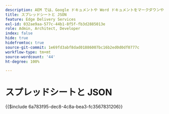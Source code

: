 ```yaml
---
description: AEM では、Google ドキュメントや Word ドキュメントをマークダウンや HTML マークアップに変換するだけでなく、スプレッドシート（Microsoft Excel ブックや Google スプレッドシート）を、web サイトや web アプリケーションで簡単に使用できる JSON ファイルに変換します。
title: スプレッドシートと JSON
feature: Edge Delivery Services
exl-id: 032ae9aa-577c-44b1-8f5f-fb3d2885013e
role: Admin, Architect, Developer
index: false
hide: true
hidefromtoc: true
source-git-commit: 1e69fd3abf8dad01886007bc16b2ed0d0df0777c
workflow-type: tm+mt
source-wordcount: '44'
ht-degree: 100%

---
```


# スプレッドシートと JSON

{{$include 6a783f95-dec8-4c8a-bea3-fc3567831206}}
